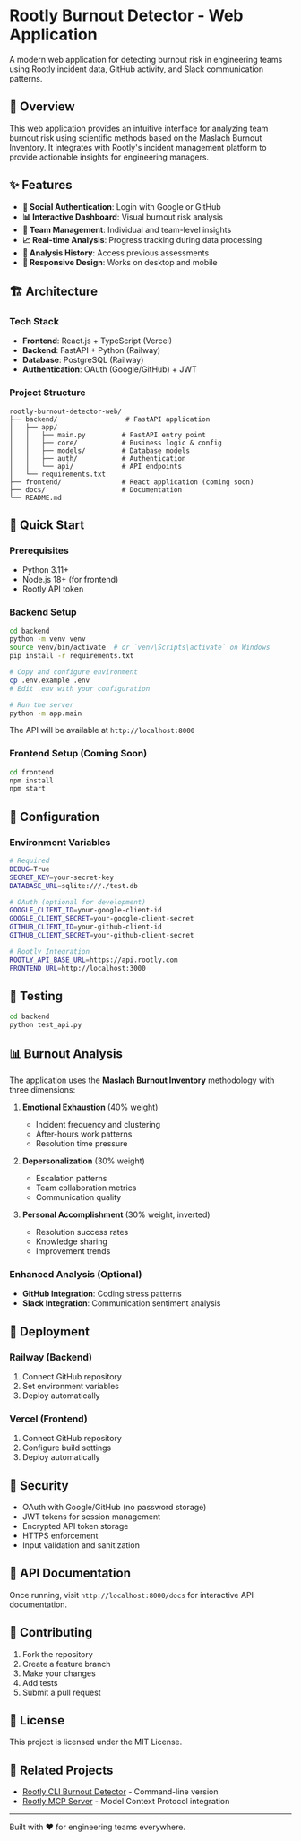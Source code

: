 # Rootly Burnout Detector - Web Application

A modern web application for detecting burnout risk in engineering teams using Rootly incident data, GitHub activity, and Slack communication patterns.

## 🎯 Overview

This web application provides an intuitive interface for analyzing team burnout risk using scientific methods based on the Maslach Burnout Inventory. It integrates with Rootly's incident management platform to provide actionable insights for engineering managers.

## ✨ Features

- **🔐 Social Authentication**: Login with Google or GitHub
- **📊 Interactive Dashboard**: Visual burnout risk analysis
- **👥 Team Management**: Individual and team-level insights
- **📈 Real-time Analysis**: Progress tracking during data processing
- **🔄 Analysis History**: Access previous assessments
- **📱 Responsive Design**: Works on desktop and mobile

## 🏗️ Architecture

### Tech Stack
- **Frontend**: React.js + TypeScript (Vercel)
- **Backend**: FastAPI + Python (Railway)
- **Database**: PostgreSQL (Railway)
- **Authentication**: OAuth (Google/GitHub) + JWT

### Project Structure
```
rootly-burnout-detector-web/
├── backend/                 # FastAPI application
│   ├── app/
│   │   ├── main.py         # FastAPI entry point
│   │   ├── core/           # Business logic & config
│   │   ├── models/         # Database models
│   │   ├── auth/           # Authentication
│   │   └── api/            # API endpoints
│   └── requirements.txt
├── frontend/               # React application (coming soon)
├── docs/                   # Documentation
└── README.md
```

## 🚀 Quick Start

### Prerequisites
- Python 3.11+
- Node.js 18+ (for frontend)
- Rootly API token

### Backend Setup
```bash
cd backend
python -m venv venv
source venv/bin/activate  # or `venv\Scripts\activate` on Windows
pip install -r requirements.txt

# Copy and configure environment
cp .env.example .env
# Edit .env with your configuration

# Run the server
python -m app.main
```

The API will be available at `http://localhost:8000`

### Frontend Setup (Coming Soon)
```bash
cd frontend
npm install
npm start
```

## 🔧 Configuration

### Environment Variables
```bash
# Required
DEBUG=True
SECRET_KEY=your-secret-key
DATABASE_URL=sqlite:///./test.db

# OAuth (optional for development)
GOOGLE_CLIENT_ID=your-google-client-id
GOOGLE_CLIENT_SECRET=your-google-client-secret
GITHUB_CLIENT_ID=your-github-client-id
GITHUB_CLIENT_SECRET=your-github-client-secret

# Rootly Integration
ROOTLY_API_BASE_URL=https://api.rootly.com
FRONTEND_URL=http://localhost:3000
```

## 🧪 Testing

```bash
cd backend
python test_api.py
```

## 📊 Burnout Analysis

The application uses the **Maslach Burnout Inventory** methodology with three dimensions:

1. **Emotional Exhaustion** (40% weight)
   - Incident frequency and clustering
   - After-hours work patterns
   - Resolution time pressure

2. **Depersonalization** (30% weight)
   - Escalation patterns
   - Team collaboration metrics
   - Communication quality

3. **Personal Accomplishment** (30% weight, inverted)
   - Resolution success rates
   - Knowledge sharing
   - Improvement trends

### Enhanced Analysis (Optional)
- **GitHub Integration**: Coding stress patterns
- **Slack Integration**: Communication sentiment analysis

## 🚢 Deployment

### Railway (Backend)
1. Connect GitHub repository
2. Set environment variables
3. Deploy automatically

### Vercel (Frontend)
1. Connect GitHub repository
2. Configure build settings
3. Deploy automatically

## 🔐 Security

- OAuth with Google/GitHub (no password storage)
- JWT tokens for session management
- Encrypted API token storage
- HTTPS enforcement
- Input validation and sanitization

## 📝 API Documentation

Once running, visit `http://localhost:8000/docs` for interactive API documentation.

## 🤝 Contributing

1. Fork the repository
2. Create a feature branch
3. Make your changes
4. Add tests
5. Submit a pull request

## 📄 License

This project is licensed under the MIT License.

## 🔗 Related Projects

- [Rootly CLI Burnout Detector](https://github.com/your-org/rootly-burnout-detector) - Command-line version
- [Rootly MCP Server](https://github.com/Rootly-AI-Labs/Rootly-MCP-server) - Model Context Protocol integration

---

Built with ❤️ for engineering teams everywhere.